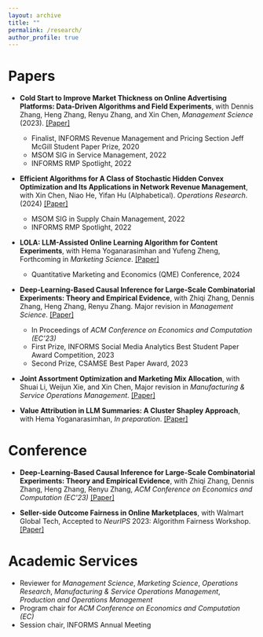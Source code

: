 ```yaml
---
layout: archive
title: ""
permalink: /research/
author_profile: true
---
```


# Papers
- **Cold Start to Improve Market Thickness on Online Advertising Platforms: Data-Driven Algorithms and Field Experiments**, with Dennis Zhang, Heng Zhang, Renyu Zhang, and Xin Chen, *Management Science* (2023). [[Paper]](https://pubsonline.informs.org/doi/full/10.1287/mnsc.2022.4550)
   -    Finalist, INFORMS Revenue Management and Pricing Section Jeff McGill Student Paper Prize, 2020
   -    MSOM SIG in Service Management, 2022
   -    INFORMS RMP Spotlight, 2022

- **Efficient Algorithms for A Class of Stochastic Hidden Convex Optimization and Its Applications in Network Revenue Management**, with Xin Chen, Niao He, Yifan Hu (Alphabetical). *Operations Research*. (2024) [[Paper]](https://pubsonline.informs.org/doi/full/10.1287/opre.2022.0216)
   -    MSOM SIG in Supply Chain Management, 2022
   -    INFORMS RMP Spotlight, 2022
 
- **LOLA: LLM-Assisted Online Learning Algorithm for Content Experiments**, with Hema Yoganarasimhan and Yufeng Zheng, Forthcoming in *Marketing Science*. [[Paper]](https://papers.ssrn.com/sol3/papers.cfm?abstract_id=4851778)
   -    Quantitative Marketing and Economics (QME) Conference, 2024

- **Deep-Learning-Based Causal Inference for Large-Scale Combinatorial Experiments: Theory and Empirical Evidence**, with Zhiqi Zhang, Dennis Zhang, Heng Zhang, Renyu Zhang. Major revision in *Management Science*. [[Paper]](https://papers.ssrn.com/sol3/papers.cfm?abstract_id=4375327)
   -    In Proceedings of *ACM Conference on Economics and Computation (EC'23)*
   -    First Prize, INFORMS Social Media Analytics Best Student Paper Award Competition, 2023
   -    Second Prize, CSAMSE Best Paper Award, 2023

- **Joint Assortment Optimization and Marketing Mix Allocation**, with Shuai Li, Weijun Xie, and Xin Chen, Major revision in *Manufacturing & Service Operations Management*. [[Paper]](https://papers.ssrn.com/sol3/papers.cfm?abstract_id=4961901)
  
- **Value Attribution in LLM Summaries: A Cluster Shapley Approach**, with Hema Yoganarasimhan, *In preparation*. [[Paper]](https://zikunye.com/files/Shapley_LLM.pdf)


# Conference
- **Deep-Learning-Based Causal Inference for Large-Scale Combinatorial Experiments: Theory and Empirical Evidence**, with Zhiqi Zhang, Dennis Zhang, Heng Zhang, Renyu Zhang, *ACM Conference on Economics and Computation (EC'23)* [[Paper]](https://dl.acm.org/doi/10.1145/3580507.3597718)

- **Seller-side Outcome Fairness in Online Marketplaces**, with Walmart Global Tech, Accepted to *NeurIPS* 2023: Algorithm Fairness Workshop. [[Paper]](https://arxiv.org/abs/2312.03253)

  
<!--# Conference Talks
- LOLA: LLM-Assisted Online Learning Algorithm for Content Experiments
   -   ISMS 2024
   -   QME 2024
   -   WUSTL Olin 2024
   -   UW-UBC 2024
   -   MarkTech 2024
- Deep Learning Based Causal Inference for Large-Scale Combinatorial Experiments
   -    ACM EC, London. July 2023
   -    INFORMS RMP, London, UK. July 2023
   -    MSOM Conference, Montreal, CA. Jun. 2023
   -    POMS Annual Conference, Orlando, FL. May. 2023
   -    2022 Conference on Artificial Intelligence, Machine Learning, and Business Analytics, Harvard Business School. Dec. 2022
   -    INFORMS ISMS Conference, Online. Jun. 2022


- Efficient Algorithms for Minimizing Compositions of Convex Functions and Random Functions
   -    INFORMS Annual Meeting, Indianapolis, IN. Oct. 2022 
   -    MSOM SIG in SCM, Munich, Germany. Jun. 2022
   -    INFORMS RMP Spotlight Session, Online. Jun. 2022
   -    POMS Annual Conference, Online. May. 2022


- Cold Start to Improve Market Thickness
   -    MSOM SIG in Service Management, Munich, Germany. Jun. 2022
   -    INFORMS RMP Spotlight Session, Online. Jun. 2022
   -    MIW, Online. May. 2022
   -    POMS Annual Conference, Online. May. 2022
   -    Cornell ORIE Young Researcher Workshop, Ithaca, NY. Oct. 2021
   -    INFORMS Annual Meeting, Online. Oct. 2021
-->

# Academic Services
- Reviewer for *Management Science*, *Marketing Science*, *Operations Research*, *Manufacturing & Service Operations Management*, *Production and Operations Management*
- Program chair for *ACM Conference on Economics and Computation (EC)*
- Session chair, INFORMS Annual Meeting


